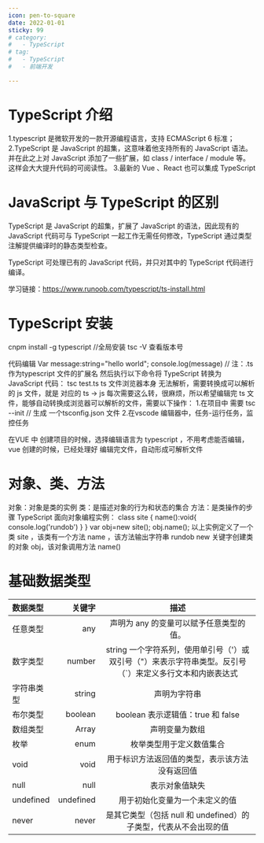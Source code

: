 ```yaml
---
icon: pen-to-square
date: 2022-01-01
sticky: 99
# category:
#   - TypeScript
# tag:
#   - TypeScript
#   - 前端开发

---
```

# TypeScript 介绍
1.typescript 是微软开发的一款开源编程语言，支持 ECMAScript 6 标准；
2.TypeScript 是 JavaScript 的超集，这意味着他支持所有的 JavaScript 语法。并在此之上对 JavaScript 添加了一些扩展，如 class / interface / module 等。这样会大大提升代码的可阅读性。
3.最新的 Vue 、React 也可以集成 TypeScript

# JavaScript 与 TypeScript 的区别
TypeScript 是 JavaScript 的超集，扩展了 JavaScript 的语法，因此现有的 JavaScript 代码可与 TypeScript 一起工作无需任何修改，TypeScript 通过类型注解提供编译时的静态类型检查。

TypeScript 可处理已有的 JavaScript 代码，并只对其中的 TypeScript 代码进行编译。

学习链接：https://www.runoob.com/typescript/ts-install.html

# TypeScript 安装
cnpm install -g typescript //全局安装
tsc -V 查看版本号

代码编辑
Var message:string="hello world";
console.log(message)
//   注：.ts 作为typescript 文件的扩展名
然后执行以下命令将 TypeScript 转换为 JavaScript 代码：
tsc test.ts
ts 文件浏览器本身 无法解析，需要转换成可以解析的 js 文件，就是 对应的 ts -> js 每次需要这么转，很麻烦，所以希望编辑完 ts 文件，能够自动转换成浏览器可以解析的文件，需要以下操作：
1.在项目中 需要 tsc --init // 生成 一个tsconfig.json 文件
2.在vscode 编辑器中，任务-运行任务，监控任务

在VUE 中  创建项目的时候，选择编辑语言为 typescript ，不用考虑能否编辑，vue 创建的时候，已经处理好
编辑完文件，自动形成可解析文件

# 对象、类、方法
 对象：对象是类的实例
类：是描述对象的行为和状态的集合
方法：是类操作的步骤
TypeScript 面向对象编程实例：
class site {
    name():void{
        console.log('rundob')
    }
}
var obj=new site();
    obj.name();
以上实例定义了一个类 site ，该类有一个方法  name ，该方法输出字符串 rundob
new 关键字创建类的对象 obj，该对象调用方法 name()

# 基础数据类型

| 数据类型 | 关键字 | 描述 |
| :-----| ----: | :----: |
| 任意类型 | any | 声明为 any 的变量可以赋予任意类型的值。 |
| 数字类型 | number | string	一个字符系列，使用单引号（'）或双引号（"）来表示字符串类型。反引号（`）来定义多行文本和内嵌表达式 |
| 字符串类型 | string | 声明为字符串 |
| 布尔类型 | boolean | boolean	表示逻辑值：true 和 false |
| 数组类型 | Array | 声明变量为数组 |
| 枚举 | enum | 枚举类型用于定义数值集合 |
| void | void | 用于标识方法返回值的类型，表示该方法没有返回值 |
| null | null | 表示对象值缺失 |
| undefined |undefined  | 用于初始化变量为一个未定义的值 |
| never | never | 是其它类型（包括 null 和 undefined）的子类型，代表从不会出现的值 |
